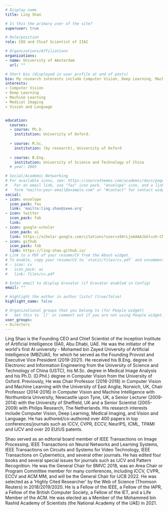 ```yaml
---
# Display name
title: Ling Shao

# Is this the primary user of the site?
superuser: true

# Role/position
role: CEO and Chief Scientist of IIAI

# Organizations/Affiliations
organizations:
- name: University of Amsterdam
  url: ""

# Short bio (displayed in user profile at end of posts)
bio: My research interests include Computer Vision, Deep Learning, Machine Learning, Medical Imaging Vision and Language.
interests:
- Computer Vision
- Deep Learning
- Machine Learning
- Medical Imaging
- Vision and Language


education:
  courses:
  - course: Ph.D.
    institution: University of Oxford.
    
  - course: M.Sc.
    institution: (by research), University of Oxford
    
  - course: B.Eng.
    institution: University of Science and Technology of China
  # year: 2003

# Social/Academic Networking
# For available icons, see: https://sourcethemes.com/academic/docs/page-builder/#icons
#   For an email link, use "fas" icon pack, "envelope" icon, and a link in the
#   form "mailto:your-email@example.com" or "#contact" for contact widget.
social:
- icon: envelope
  icon_pack: fas
  link: 'mailto:ling.shao@ieee.org'
- icon: twitter
  icon_pack: fab
  link: 
- icon: google-scholar
  icon_pack: ai
  link: https://scholar.google.com/citations?user=z84rLjoAAAAJ&hl=zh-CN
- icon: github
  icon_pack: fab
  link: https://ling-shao.github.io/ 
# Link to a PDF of your resume/CV from the About widget.
# To enable, copy your resume/CV to `static/files/cv.pdf` and uncomment the lines below.
# - icon: cv
#   icon_pack: ai
#   link: files/cv.pdf

# Enter email to display Gravatar (if Gravatar enabled in Config)
email: ""

# Highlight the author in author lists? (true/false)
highlight_name: false

# Organizational groups that you belong to (for People widget)
#   Set this to `[]` or comment out if you are not using People widget.
user_groups:
- Directors
---
```


Ling Shao is the Founding CEO and Chief Scientist of the Inception Institute of Artificial Intelligence (IIAI), Abu Dhabi, UAE. He was the initiator of the world's first AI university - Mohamed bin Zayed University of Artificial Intelligence (MBZUAI), for which he served as the Founding Provost and Executive Vice President (2019-2021). He received his B.Eng. degree in Electronic and Information Engineering from the University of Science and Technology of China (USTC), his M.Sc. degree in Medical Image Analysis and his Ph.D. (D.Phil.) degree in Computer Vision from the University of Oxford. Previously, He was Chair Professor (2016-2018) in Computer Vision and Machine Learning with the University of East Anglia, Norwich, UK,  Chair Professor (2014-2016) in Computer Vision and Machine Intelligence with Northumbria University, Newcastle upon Tyne, UK, a Senior Lecturer (2009-2014) with the University of Sheffield, UK and a Senior Scientist (2005-2009) with Philips Research, The Netherlands. His research interests include Computer Vision, Deep Learning, Medical Imaging, and Vision and Language. He has authored/co-authored over 400 papers in top conferences/journals such as ICCV, CVPR, ECCV, NeurIPS, ICML, TPAMI and IJCV and over 20 EU/US patents.

 

Shao served as an editorial board member of IEEE Transactions on Image Processing, IEEE Transactions on Neural Networks and Learning Systems, IEEE Transactions on Circuits and Systems for Video Technology, IEEE Transactions on Cybernetics, and several other journals. He has edited four books and several special issues for journals such as IJCV and Pattern Recognition. He was the General Chair for BMVC 2018, was an Area Chair or Program Committee member for many conferences, including ICCV, CVPR, ECCV and ACM MM, and will be the General Chair for IJCB 2022. He was selected as a 'Highly Cited Researcher' by the Web of Science (Thomson Reuters) in 2018/2019/2020. He is a Fellow of the IEEE, a Fellow of the IAPR, a Fellow of the British Computer Society, a Fellow of the IET, and a Life Member of the ACM. He was elected as a Member of the Mohammed bin Rashid Academy of Scientists (the National Academy of the UAE) in 2021.

